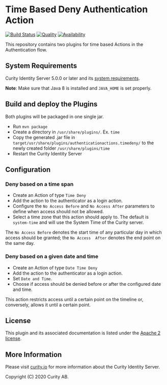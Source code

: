 # Time Based Deny Authentication Action

[![Build Status](https://travis-ci.org/curityio/time-authentication-action.svg?branch=master)](https://travis-ci.org/curityio/time-authentication-action)
[![Quality](https://img.shields.io/badge/quality-production-green)](https://curity.io/resources/code-examples/status/)
[![Availability](https://img.shields.io/badge/availability-bundled-green)](https://curity.io/resources/code-examples/status/)

This repository contains two plugins for time based Actions in the Authentication flow.

## System Requirements

Curity Identity Server 5.0.0 or later and its [system requirements](https://developer.curity.io/docs/latest/system-admin-guide/system-requirements.html).

**Note**: Make sure that Java 8 is installed and `JAVA_HOME` is set properly.

## Build and deploy the Plugins

Both plugins will be packaged in one single jar.

* Run `mvn package`
* Create a directory in `/usr/share/plugins/`. Ex. `time`
* Copy the generated .jar file in `target/usr/share/plugins/authenticationactions.timedeny/` to the newly created folder `/usr/share/plugins/time`
* Restart the Curity Identity Server

## Configuration

### Deny based on a time span
* Create an Action of type `Time Deny`
* Add the action to the authenticator as a login action.
* Configure the `No Access Before` and `No Access After` parameters to define when access should not be allowed.
* Select a time zone that this action should apply to. The default is `system-time` and will use the System Time of the Curity server.

The `No Access Before` denotes the start time of any particular day in which access should be granted; the `No Access 
After` denotes the end point on the same day. 

### Deny based on a given date and time
* Create an Action of type `Date Time Deny`
* Add the action to the authenticator as a login action.
* Set `Date and Time`.
* Choose if access should be denied before or after the configured date and time.

This action restricts access until a certain point on the timeline or, conversely, allows it until a certain point.

## License

This plugin and its associated documentation is listed under the [Apache 2 license](LICENSE).

## More Information

Please visit [curity.io](https://curity.io/) for more information about the Curity Identity Server.

Copyright (C) 2020 Curity AB.
